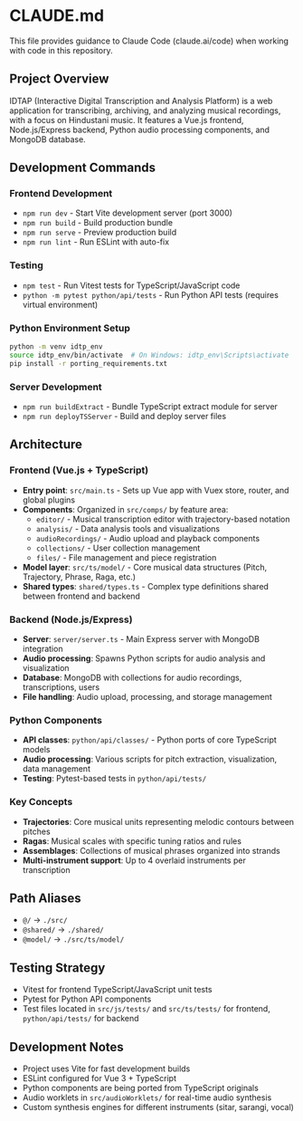 # CLAUDE.md

This file provides guidance to Claude Code (claude.ai/code) when working with code in this repository.

## Project Overview

IDTAP (Interactive Digital Transcription and Analysis Platform) is a web application for transcribing, archiving, and analyzing musical recordings, with a focus on Hindustani music. It features a Vue.js frontend, Node.js/Express backend, Python audio processing components, and MongoDB database.

## Development Commands

### Frontend Development
- `npm run dev` - Start Vite development server (port 3000)
- `npm run build` - Build production bundle
- `npm run serve` - Preview production build
- `npm run lint` - Run ESLint with auto-fix

### Testing
- `npm test` - Run Vitest tests for TypeScript/JavaScript code
- `python -m pytest python/api/tests` - Run Python API tests (requires virtual environment)

### Python Environment Setup
```bash
python -m venv idtp_env
source idtp_env/bin/activate  # On Windows: idtp_env\Scripts\activate
pip install -r porting_requirements.txt
```

### Server Development
- `npm run buildExtract` - Bundle TypeScript extract module for server
- `npm run deployTSServer` - Build and deploy server files

## Architecture

### Frontend (Vue.js + TypeScript)
- **Entry point**: `src/main.ts` - Sets up Vue app with Vuex store, router, and global plugins
- **Components**: Organized in `src/comps/` by feature area:
  - `editor/` - Musical transcription editor with trajectory-based notation
  - `analysis/` - Data analysis tools and visualizations  
  - `audioRecordings/` - Audio upload and playback components
  - `collections/` - User collection management
  - `files/` - File management and piece registration
- **Model layer**: `src/ts/model/` - Core musical data structures (Pitch, Trajectory, Phrase, Raga, etc.)
- **Shared types**: `shared/types.ts` - Complex type definitions shared between frontend and backend

### Backend (Node.js/Express)
- **Server**: `server/server.ts` - Main Express server with MongoDB integration
- **Audio processing**: Spawns Python scripts for audio analysis and visualization
- **Database**: MongoDB with collections for audio recordings, transcriptions, users
- **File handling**: Audio upload, processing, and storage management

### Python Components
- **API classes**: `python/api/classes/` - Python ports of core TypeScript models
- **Audio processing**: Various scripts for pitch extraction, visualization, data management
- **Testing**: Pytest-based tests in `python/api/tests/`

### Key Concepts
- **Trajectories**: Core musical units representing melodic contours between pitches
- **Ragas**: Musical scales with specific tuning ratios and rules
- **Assemblages**: Collections of musical phrases organized into strands
- **Multi-instrument support**: Up to 4 overlaid instruments per transcription

## Path Aliases
- `@/` → `./src/`
- `@shared/` → `./shared/`
- `@model/` → `./src/ts/model/`

## Testing Strategy
- Vitest for frontend TypeScript/JavaScript unit tests
- Pytest for Python API components
- Test files located in `src/js/tests/` and `src/ts/tests/` for frontend, `python/api/tests/` for backend

## Development Notes
- Project uses Vite for fast development builds
- ESLint configured for Vue 3 + TypeScript
- Python components are being ported from TypeScript originals
- Audio worklets in `src/audioWorklets/` for real-time audio synthesis
- Custom synthesis engines for different instruments (sitar, sarangi, vocal)